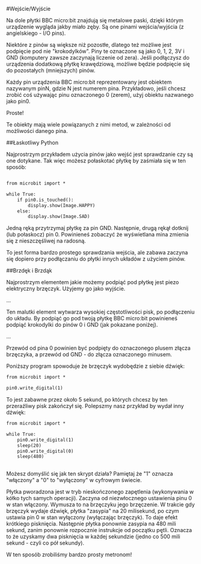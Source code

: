 #Wejście/Wyjście

Na dole płytki BBC micro:bit znajdują się metalowe paski, dzięki
którym urządzenie wygląda jakby miało zęby.
Są one pinami wejścia/wyjścia (z angielskiego - I/O pins).

Niektóre z pinów są większe niż pozostłe, dlatego też możliwe jest
podpięcie pod nie "krokodylków".
Piny te oznaczone są jako 0, 1, 2, 3V i GND (komputery zawsze
zaczynają liczenie od zera).
Jeśli podłączysz do urządzenia dodatkową płytkę krawędziową, możliwe
będzie podpięcie się
do pozostałych (mniejszych) pinów.

Każdy pin urządzenia BBC micro:bit reprezentowany jest obiektem
nazywanym pinN, gdzie N jest numerem pina.
Przykładowo, jeśli chcesz zrobić coś używając pinu oznaczonego 0
(zerem), użyj obiektu nazwanego jako pin0.

Proste!

Te obiekty mają wiele powiązanych z nimi metod, w zależności od
możliwości danego pina.


##Łaskotliwy Python

Najprostrzym przykładem użycia pinów jako wejść jest sprawdzanie czy
są one dotykane.
Tak więc możesz połaskotać płytkę by zaśmiała się w ten sposób:

```markdown

from microbit import *

while True:
    if pin0.is_touched():
        display.show(Image.HAPPY)
    else:
        display.show(Image.SAD)
```
Jedną ręką przytrzymaj płytkę za pin GND. Następnie, drugą rękął
dotknij (lub połaskocz) pin 0.
Powinieneś zobaczyć że wyświetlana mina zmienia się z nieszczęśliwej na radosną.

To jest forma bardzo prostego sprawdzania wejścia, ale zabawa zaczyna
się dopiero przy podłączaniu
do płytki innych układów z użyciem pinów.


##Brzdęk i Brzdąk

Najprostrzym elementem jakie możemy podpiąć pod płytkę jest piezo
elektryczny brzęczyk.  Użyjemy go jako wyjście.

...

Ten malutki element wytwarza wysokiej częstotliwości pisk, po
podłączeniu do układu.
By podpiąć go pod twoją płytkę BBC micro:bit powinieneś podpiąć
krokodylki do pinów 0 i GND (jak pokazane poniżej).

...

Przewód od pina 0 powinien być podpięty do oznaczonego plusem złącza
brzęczyka, a przewód od GND - do złącza oznaczonego minusem.

Poniższy program spowoduje że brzęczyk wydobędzie z siebie dźwięk:


```markdown
from microbit import *

pin0.write_digital(1)
```


To jest zabawne przez około 5 sekund, po których chcesz by ten
przeraźliwy pisk zakończył się.
Polepszmy nasz przykład by wydał inny dźwięk:

```markdown
from microbit import *

while True:
    pin0.write_digital(1)
    sleep(20)
    pin0.write_digital(0)
    sleep(480)
	
```

Możesz domyślić się jak ten skrypt działa? Pamiętaj że "1" oznacza
"włączony" a "0" to "wyłączony" w cyfrowym świecie.

Płytka pworadzona jest w tryb nieskończonego zapętlenia (wykonywania w
kółko tych samych operacji).
Zaczyna od niezwłocznego ustawienia pinu 0 w stan włączony.  Wymusza
to na brzęczyku jego brzęczenie.
W trakcie gdy brzęczyk wydaje dźwięk, płytka "zasypia" na 20
milisekund, po czym ustawia pin 0 w stan
wyłączony (wyłączając brzęczyk). To daje efekt krótkiego pisknięcia.
Następnie płytka ponownie zasypia
na 480 mili sekund, zanim ponownie rozpocznie instrukcje od początku
pętli. Oznacza to że uzyskamy dwa pisknięcia
w każdej sekundzie (jedno co 500 mili sekund - czyli co pół sekundy).

W ten sposób zrobiliśmy bardzo prosty metronom!
